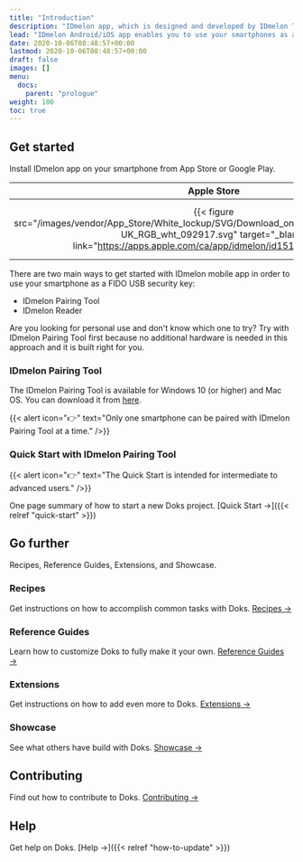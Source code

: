 ```yaml
---
title: "Introduction"
description: "IDmelon app, which is designed and developed by IDmelon Technologies Inc., lets users use their smartphones as a FIDO2 hardware security key. In environments with either shared computers or single-user PCs, users can enjoy password-less login experience with only a single tap of their smartphones on IDmelon Reader or a single click on a push notification."
lead: "IDmelon Android/iOS app enables you to use your smartphones as a FIDO2 security key. It also enables enterprises with shared computers or single-user PCs to enjoy password-less login experience with only a single tap of a smartphone on the IDmelon Reader or a single click on a push notification."
date: 2020-10-06T08:48:57+00:00
lastmod: 2020-10-06T08:48:57+00:00
draft: false
images: []
menu:
  docs:
    parent: "prologue"
weight: 100
toc: true
---
```


## Get started

Install IDmelon app on your smartphone from App Store or Google Play.

Apple Store             |  Google Play
:-------------------------:|:-------------------------:
{{< figure src="/images/vendor/App_Store/White_lockup/SVG/Download_on_the_App_Store_Badge_US-UK_RGB_wht_092917.svg" target="_blank" link="https://apps.apple.com/ca/app/idmelon/id1511376376" >}}|{{< figure src="/images/vendor/Google_Play/google-play-badge.svg" target="_blank" link="https://play.google.com/store/apps/details?id=com.vancosys.authenticator.business&hl=en_CA&gl=US" class="store-badge">}}

There are two main ways to get started with IDmelon mobile app in order to use your smartphone as a FIDO USB security key:

- IDmelon Pairing Tool
- IDmelon Reader

Are you looking for personal use and don't know which one to try? Try with IDmelon Pairing Tool first because no additional hardware is needed in this approach and it is built right for you.

### IDmelon Pairing Tool

The IDmelon Pairing Tool is available for Windows 10 (or higher) and Mac OS. You can download it from [here](https://www.idmelon.com/downloads/).

{{< alert icon="👉" text="Only one smartphone can be paired with IDmelon Pairing Tool at a time." />}}

### Quick Start with IDmelon Pairing Tool

{{< alert icon="👉" text="The Quick Start is intended for intermediate to advanced users." />}}

One page summary of how to start a new Doks project. [Quick Start →]({{< relref "quick-start" >}})

## Go further

Recipes, Reference Guides, Extensions, and Showcase.

### Recipes

Get instructions on how to accomplish common tasks with Doks. [Recipes →](https://getdoks.org/docs/recipes/project-configuration/)

### Reference Guides

Learn how to customize Doks to fully make it your own. [Reference Guides →](https://getdoks.org/docs/reference-guides/security/)

### Extensions

Get instructions on how to add even more to Doks. [Extensions →](https://getdoks.org/docs/extensions/breadcrumb-navigation/)

### Showcase

See what others have build with Doks. [Showcase →](https://getdoks.org/showcase/electric-blocks/)

## Contributing

Find out how to contribute to Doks. [Contributing →](https://getdoks.org/docs/contributing/how-to-contribute/)

## Help

Get help on Doks. [Help →]({{< relref "how-to-update" >}})
